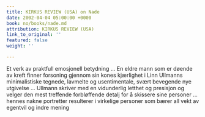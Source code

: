 ```yaml
---
title: KIRKUS REVIEW (USA) on Nade
date: 2002-04-04 05:00:00 +0000
book: no/books/nade.md
attribution: KIRKUS REVIEW (USA)
link_to_original: ''
featured: false
weight: ''

---
```

Et verk av praktfull emosjonell betydning … En eldre mann som er døende av kreft finner forsoning gjennom sin kones kjærlighet i Linn Ullmanns minimalistiske tegnede, lavmelte og usentimentale, svært bevegende nye utgivelse … Ullmann skriver med en vidunderlig letthet og presisjon og velger den mest treffende forbløffende detalj for å skissere sine personer … hennes nakne portretter resulterer i virkelige personer som bærer all vekt av egentvil og indre mening